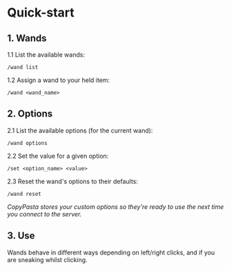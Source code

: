 # Quick-start
## 1. Wands
1.1 List the available wands:
```
/wand list
```
1.2 Assign a wand to your held item:
```
/wand <wand_name>
```

## 2. Options
2.1 List the available options (for the current wand):
```
/wand options
```
2.2 Set the value for a given option:
```
/set <option_name> <value>
```
2.3 Reset the wand's options to their defaults:
```
/wand reset
```

_CopyPasta stores your custom options so they're ready to use the next time you connect to the server._

## 3. Use
Wands behave in different ways depending on left/right clicks, and if you are sneaking whilst clicking.
